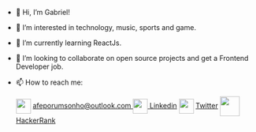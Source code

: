  - 👋 Hi, I’m Gabriel!
- 👀 I’m interested in technology, music, sports and game.
- 🌱 I’m currently learning ReactJs.
- 💞️ I’m looking to collaborate on open source projects and get a Frontend Developer job.
- 📫 How to reach me:

  <img align='center' src='https://user-images.githubusercontent.com/119074412/209194531-918e8be3-2246-4e5d-8eca-b2cfb82409c1.png' width=30, heigth=10 />
  <a align='center' href='mailto:afeporumsonho@outlook.com'>afeporumsonho@outlook.com</span>
  <img align='center' src='https://user-images.githubusercontent.com/119074412/209220049-59ad8eed-5ad2-4aad-9e49-faf857e4cf03.png' width=30, heigth=10 />
  <a href='https://www.linkedin.com/in/gabriel-baldez-ab7140257/ align='center'>Linkedin</a>
  <img align='center' src='https://user-images.githubusercontent.com/119074412/209220424-9c4dd941-c243-4e0e-8e51-dd68494b5691.png' width=30, heigth=10 />
  <a href='https://twitter.com/forasteiroraro'>Twitter</a>
  <img align='center' src='https://cdn.worldvectorlogo.com/logos/hackerrank.svg' width=40, heigth=20 />
  <a align='center' href='https://www.hackerrank.com/gabrielbaldez7'>HackerRank</a>

<!---
baldezg/baldezg is a ✨ special ✨ repository because its `README.md` (this file) appears on your GitHub profile.
You can click the Preview link to take a look at your changes.
--->
